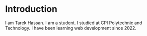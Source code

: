 # Introduction
I am Tarek Hassan. I am a student. I studied at CPI Polytechnic and Technology. I have been learning web development since 2022.  
